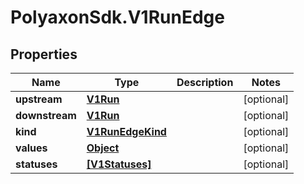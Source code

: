 # PolyaxonSdk.V1RunEdge

## Properties

Name | Type | Description | Notes
------------ | ------------- | ------------- | -------------
**upstream** | [**V1Run**](V1Run.md) |  | [optional] 
**downstream** | [**V1Run**](V1Run.md) |  | [optional] 
**kind** | [**V1RunEdgeKind**](V1RunEdgeKind.md) |  | [optional] 
**values** | [**Object**](.md) |  | [optional] 
**statuses** | [**[V1Statuses]**](V1Statuses.md) |  | [optional] 


